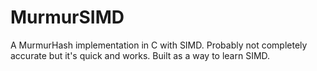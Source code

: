 # MurmurSIMD
A MurmurHash implementation in C with SIMD. Probably not completely accurate but it's quick and works.
Built as a way to learn SIMD.
